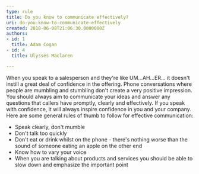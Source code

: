 ```yaml
---
type: rule
title: Do you know to communicate effectively?
uri: do-you-know-to-communicate-effectively
created: 2018-06-08T21:06:30.0000000Z
authors:
- id: 1
  title: Adam Cogan
- id: 4
  title: Ulysses Maclaren

---
```


When you speak to a salesperson and they're like UM...AH...ER... it doesn't instill a great deal of confidence in the offering. Phone conversations where people are mumbling and stumbling don't create a very positive impression. You should always aim to communicate your ideas and answer any questions that callers have promptly, clearly and effectively. If you speak with confidence, it will always inspire confidence in you and your company. Here are some general rules of thumb to follow for effective communication:
 
- Speak clearly, don't mumble
- Don't talk too quickly
- Don't eat or drink whilst on the phone - there's nothing worse than the sound of someone eating an apple on the other end
- Know how to vary your voice
- When you are talking about products and services you should be able to slow down and emphasize the important point
